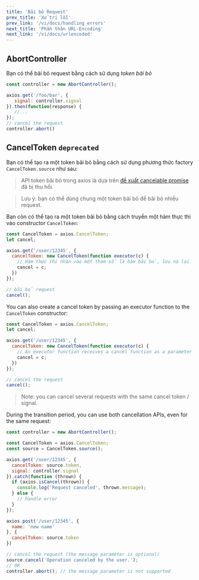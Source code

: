 ```yaml
---
title: 'Bãi bỏ Request'
prev_title: 'Xử trí lỗi'
prev_link: '/vi/docs/handling_errors'
next_title: 'Phần thân URL-Encoding'
next_link: '/vi/docs/urlencoded'
---
```


## AbortController

Bạn có thể bãi bỏ request bằng cách sử dụng *token bãi bỏ*

```js
const controller = new AbortController();

axios.get('/foo/bar', {
   signal: controller.signal
}).then(function(response) {
   //...
});
// cancel the request
controller.abort()
```

## CancelToken `deprecated`

Bạn có thể tạo ra một token bãi bỏ bằng cách sử dụng phương thức factory `CancelToken.source` như sau:

> API token bãi bỏ trong axios là dựa trên [đề xuất cancelable promise](https://github.com/tc39/proposal-cancelable-promises) đã bị thu hồi.

> Lưu ý: bạn có thể dùng chung một token bãi bỏ để bãi bỏ nhiều request.

Bạn còn có thể tạo ra một token bãi bỏ bằng cách truyền một hàm thực thi vào constructor `CancelToken`:

```js
const CancelToken = axios.CancelToken;
let cancel;

axios.get('/user/12345', {
  cancelToken: new CancelToken(function executor(c) {
    // Hàm thực thi nhận vào một tham số là hàm bãi bỏ, lưu nó lại
    cancel = c;
  })
});

// bãi bỏ request
cancel();
```

You can also create a cancel token by passing an executor function to the `CancelToken` constructor:

```js
const CancelToken = axios.CancelToken;
let cancel;

axios.get('/user/12345', {
  cancelToken: new CancelToken(function executor(c) {
    // An executor function receives a cancel function as a parameter
    cancel = c;
  })
});

// cancel the request
cancel();
```

> Note: you can cancel several requests with the same cancel token / signal.

During the transition period, you can use both cancellation APIs, even for the same request:

```js
const controller = new AbortController();

const CancelToken = axios.CancelToken;
const source = CancelToken.source();

axios.get('/user/12345', {
  cancelToken: source.token,
  signal: controller.signal
}).catch(function (thrown) {
  if (axios.isCancel(thrown)) {
    console.log('Request canceled', thrown.message);
  } else {
    // handle error
  }
});

axios.post('/user/12345', {
  name: 'new name'
}, {
  cancelToken: source.token
})

// cancel the request (the message parameter is optional)
source.cancel('Operation canceled by the user.');
// OR
controller.abort(); // the message parameter is not supported
```
